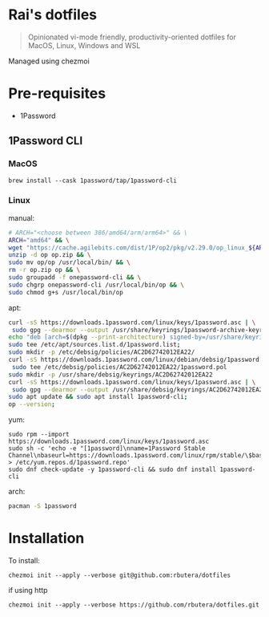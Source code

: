 # Rai's dotfiles

> Opinionated vi-mode friendly, productivity-oriented dotfiles for MacOS, Linux, Windows and WSL

Managed using chezmoi

# Pre-requisites

- 1Password

## 1Password CLI

### MacOS

```
brew install --cask 1password/tap/1password-cli
```

### Linux

manual:

```bash
# ARCH="<choose between 386/amd64/arm/arm64>" && \
ARCH="amd64" && \
wget "https://cache.agilebits.com/dist/1P/op2/pkg/v2.29.0/op_linux_${ARCH}_v2.29.0.zip" -O op.zip && \
unzip -d op op.zip && \
sudo mv op/op /usr/local/bin/ && \
rm -r op.zip op && \
sudo groupadd -f onepassword-cli && \
sudo chgrp onepassword-cli /usr/local/bin/op && \
sudo chmod g+s /usr/local/bin/op
```

apt:

```bash
curl -sS https://downloads.1password.com/linux/keys/1password.asc | \
 sudo gpg --dearmor --output /usr/share/keyrings/1password-archive-keyring.gpg;
echo "deb [arch=$(dpkg --print-architecture) signed-by=/usr/share/keyrings/1password-archive-keyring.gpg] https://downloads.1password.com/linux/debian/$(dpkg --print-architecture) stable main" |
sudo tee /etc/apt/sources.list.d/1password.list;
sudo mkdir -p /etc/debsig/policies/AC2D62742012EA22/
curl -sS https://downloads.1password.com/linux/debian/debsig/1password.pol | \
 sudo tee /etc/debsig/policies/AC2D62742012EA22/1password.pol
sudo mkdir -p /usr/share/debsig/keyrings/AC2D62742012EA22
curl -sS https://downloads.1password.com/linux/keys/1password.asc | \
 sudo gpg --dearmor --output /usr/share/debsig/keyrings/AC2D62742012EA22/debsig.gpg;
sudo apt update && sudo apt install 1password-cli;
op --version;
```

yum:

```
sudo rpm --import https://downloads.1password.com/linux/keys/1password.asc
sudo sh -c 'echo -e "[1password]\nname=1Password Stable Channel\nbaseurl=https://downloads.1password.com/linux/rpm/stable/\$basearch\nenabled=1\ngpgcheck=1\nrepo_gpgcheck=1\ngpgkey=\"https://downloads.1password.com/linux/keys/1password.asc\"" > /etc/yum.repos.d/1password.repo'
sudo dnf check-update -y 1password-cli && sudo dnf install 1password-cli
```

arch:

```bash
pacman -S 1password
```


# Installation

To install:

```shell
chezmoi init --apply --verbose git@github.com:rbutera/dotfiles
```

if using http

```shell
chezmoi init --apply --verbose https://github.com/rbutera/dotfiles.git
```


